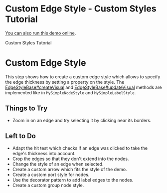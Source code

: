 <!--
 //////////////////////////////////////////////////////////////////////////////
 // @license
 // This file is part of yFiles for HTML 2.5.0.3.
 // Use is subject to license terms.
 //
 // Copyright (c) 2000-2023 by yWorks GmbH, Vor dem Kreuzberg 28,
 // 72070 Tuebingen, Germany. All rights reserved.
 //
 //////////////////////////////////////////////////////////////////////////////
-->
# Custom Edge Style - Custom Styles Tutorial

[You can also run this demo online](https://live.yworks.com/demos/02-tutorial-custom-styles/16-custom-edge-style/index.html).

Custom Styles Tutorial

# Custom Edge Style

This step shows how to create a custom edge style which allows to specify the edge thickness by setting a property on the style. The [EdgeStyleBase#createVisual](https://docs.yworks.com/yfileshtml/#/api/EdgeStyleBase#createVisual) and [EdgeStyleBase#updateVisual](https://docs.yworks.com/yfileshtml/#/api/EdgeStyleBase#updateVisual) methods are implemented like in `MySimpleNodeStyle` and `MySimpleLabelStyle`.

## Things to Try

- Zoom in on an edge and try selecting it by clicking near its borders.

## Left to Do

- Adapt the hit test which checks if an edge was clicked to take the edge's thickness into account.
- Crop the edges so that they don't extend into the nodes.
- Change the style of an edge when selected.
- Create a custom arrow which fits the style of the demo.
- Create a custom port style for nodes.
- Use the decorator pattern to add label edges to the nodes.
- Create a custom group node style.
